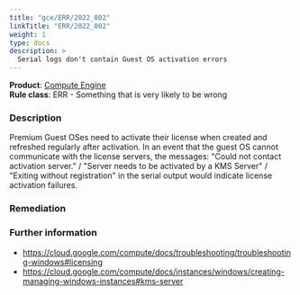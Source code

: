 ```yaml
---
title: "gce/ERR/2022_002"
linkTitle: "ERR/2022_002"
weight: 1
type: docs
description: >
  Serial logs don't contain Guest OS activation errors
---
```


**Product**: [Compute Engine](https://cloud.google.com/compute)\
**Rule class**: ERR - Something that is very likely to be wrong

### Description

Premium Guest OSes need to activate their license when created and
refreshed regularly after activation. In an event that the guest OS cannot
communicate with the license servers, the messages:
"Could not contact activation server." /
"Server needs to be activated by a KMS Server" /
"Exiting without registration" in the serial output would
indicate license activation failures.

### Remediation

### Further information
- https://cloud.google.com/compute/docs/troubleshooting/troubleshooting-windows#licensing
- https://cloud.google.com/compute/docs/instances/windows/creating-managing-windows-instances#kms-server

